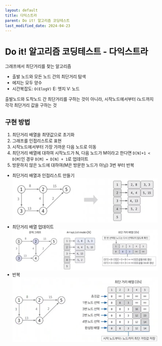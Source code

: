 ```yaml
---
layout: default
title: 다익스트라
parent: Do it! 알고리즘 코딩테스트
last_modified_date: 2024-04-23
---
```


# Do it! 알고리즘 코딩테스트 - 다익스트라

그래프에서 최단거리를 찾는 알고리즘

- 출발 노드와 모든 노드 간의 최단거리 탐색
- 에지는 모두 양수
- 시간복잡도: `O(ElogV)` E: 엣지 V: 노드

출발노드와 도착노드 간 최단거리를 구하는 것이 아니라, 시작노드에서부터 i노드까지 각각 최단거리 값을 구하는 것

## 구현 방법

1. 최단거리 배열을 최댓값으로 초기화
2. 그래프를 인접리스트로 표현
3. 시작노드에서부터 가장 가까운 다음 노드로 이동
4. 최단거리 배열에 대하여 시작노드가 N, 다음 노드가 M이라고 한다면 `D[N]+1 < D[M]`인 경우 `D[M] = D[N] + 1`로 업데이트
5. 방문하지 않은 노드에 대하여(M은 방문한 노드가 아님) 3번 부터 반복

- 최단거리 배열과 인접리스트 만들기
    ![](/attachment/2024/04/23/dijkstra01.png)
- 최단거리 배열 업데이트
    ![](/attachment/2024/04/23/dijkstra02.png)
- 반복
    ![](/attachment/2024/04/23/dijkstra03.png)
